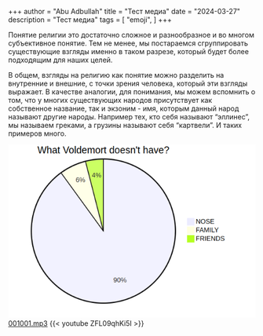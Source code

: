 +++
author = "Abu Adbullah"
title = "Тест медиа"
date = "2024-03-27"
description = "Тест медиа"
tags = [
    "emoji",
]
+++

Понятие религии это достаточно сложное и разнообразное и во многом субъективное понятие. Тем не менее, мы постараемся сгруппировать существующие взгляды именно в таком разрезе, который будет более подходящим для наших целей.

В общем, взгляды на религию как понятие можно разделить на внутренние и внешние, с точки зрения человека, который эти взгляды выражает. В качестве аналогии, для понимания, мы можем вспомнить о том, что у многих существующих народов присутствует как собственное название, так и экзоним - имя, которым данный народ называют другие народы. Например тех, кто себя называют “эллинес”, мы называем греками, а грузины называют себя “картвели”. И таких примеров много.

![img.png](img.png)
[001001.mp3](..%2F..%2F..%2F..%2FDownloads%2F001001.mp3)
{{< youtube ZFL09qhKi5I >}}